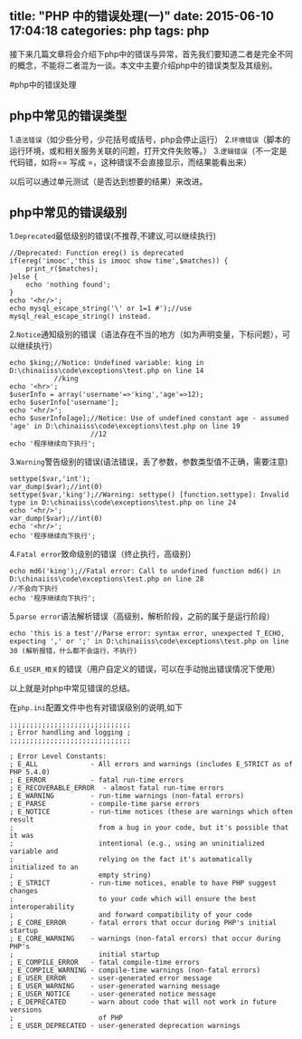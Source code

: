 title: "PHP 中的错误处理(一)"
date: 2015-06-10 17:04:18
categories: php
tags: php
---
接下来几篇文章将会介绍下php中的错误与异常，首先我们要知道二者是完全不同的概念，不能将二者混为一谈。本文中主要介绍php中的错误类型及其级别。
<!--more-->
#php中的错误处理

## php中常见的错误类型
1.`语法错误`（如少些分号，少花括号或括号，php会停止运行）
2.`环境错误`（脚本的运行环境，或和相关服务关联的问题，打开文件失败等。）
3.`逻辑错误`（不一定是代码错，如将== 写成 =，这种错误不会直接显示，而结果能看出来）

以后可以通过单元测试（是否达到想要的结果）来改进。

## php中常见的错误级别
1.`Deprecated`最低级别的错误(不推荐,不建议,可以继续执行)
```
//Deprecated: Function ereg() is deprecated
if(ereg('imooc','this is imooc show time',$matches)) {
	print_r($matches);
}else {
	echo 'nothing found';
}
echo '<hr/>';
echo mysql_escape_string('\' or 1=1 #');//use mysql_real_escape_string() instead.
```

2.`Notice`通知级别的错误（语法存在不当的地方（如为声明变量，下标问题），可以继续执行）
```
echo $king;//Notice: Undefined variable: king in D:\chinaiiss\code\exceptions\test.php on line 14
           //king
echo '<hr>';
$userInfo = array('username'=>'king','age'=>12);
echo $userInfo['username'];
echo '<hr/>';
echo $userInfo[age];//Notice: Use of undefined constant age - assumed 'age' in D:\chinaiiss\code\exceptions\test.php on line 19
                    //12
echo '程序继续向下执行';
```

3.`Warning`警告级别的错误(语法错误，丢了参数，参数类型值不正确，需要注意)
```
settype($var,'int');
var_dump($var);//int(0)
settype($var,'king');//Warning: settype() [function.settype]: Invalid type in D:\chinaiiss\code\exceptions\test.php on line 24
echo '<hr/>';
var_dump($var);//int(0)
echo '<hr/>';
echo '程序继续向下执行';
```

4.`Fatal error`致命级别的错误（终止执行，高级别）
```
echo md6('king');//Fatal error: Call to undefined function md6() in D:\chinaiiss\code\exceptions\test.php on line 28 
//不会向下执行
echo '程序继续向下执行';
```

5.`parse error`语法解析错误（高级别，解析阶段，之前的属于是运行阶段）
```
echo 'this is a test'//Parse error: syntax error, unexpected T_ECHO, expecting ',' or ';' in D:\chinaiiss\code\exceptions\test.php on line 30 (解析报错，什么都不会运行，不执行)
```

6.`E_USER_相关`的错误（用户自定义的错误，可以在手动抛出错误情况下使用）

以上就是对php中常见错误的总结。

在`php.ini`配置文件中也有对错误级别的说明,如下
```
;;;;;;;;;;;;;;;;;;;;;;;;;;;;;;
; Error handling and logging ;
;;;;;;;;;;;;;;;;;;;;;;;;;;;;;;

; Error Level Constants:
; E_ALL             - All errors and warnings (includes E_STRICT as of PHP 5.4.0)
; E_ERROR           - fatal run-time errors
; E_RECOVERABLE_ERROR  - almost fatal run-time errors
; E_WARNING         - run-time warnings (non-fatal errors)
; E_PARSE           - compile-time parse errors
; E_NOTICE          - run-time notices (these are warnings which often result
;                     from a bug in your code, but it's possible that it was
;                     intentional (e.g., using an uninitialized variable and
;                     relying on the fact it's automatically initialized to an
;                     empty string)
; E_STRICT          - run-time notices, enable to have PHP suggest changes
;                     to your code which will ensure the best interoperability
;                     and forward compatibility of your code
; E_CORE_ERROR      - fatal errors that occur during PHP's initial startup
; E_CORE_WARNING    - warnings (non-fatal errors) that occur during PHP's
;                     initial startup
; E_COMPILE_ERROR   - fatal compile-time errors
; E_COMPILE_WARNING - compile-time warnings (non-fatal errors)
; E_USER_ERROR      - user-generated error message
; E_USER_WARNING    - user-generated warning message
; E_USER_NOTICE     - user-generated notice message
; E_DEPRECATED      - warn about code that will not work in future versions
;                     of PHP
; E_USER_DEPRECATED - user-generated deprecation warnings
```
